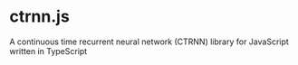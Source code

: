 # ctrnn.js
A continuous time recurrent neural network (CTRNN) library for JavaScript written in TypeScript
